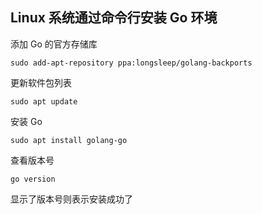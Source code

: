 ## Linux 系统通过命令行安装 Go 环境

添加 Go 的官方存储库

```
sudo add-apt-repository ppa:longsleep/golang-backports
```

更新软件包列表

```
sudo apt update
```

安装 Go

```
sudo apt install golang-go
```

查看版本号

```
go version
```

显示了版本号则表示安装成功了